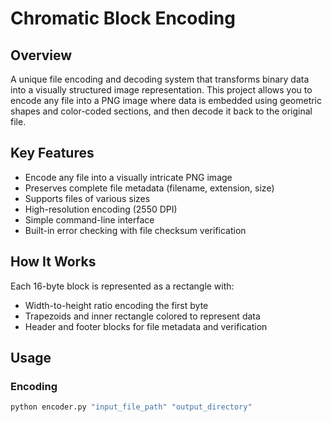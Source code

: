 # Chromatic Block Encoding

## Overview
A unique file encoding and decoding system that transforms binary data into a visually structured image representation. This project allows you to encode any file into a PNG image where data is embedded using geometric shapes and color-coded sections, and then decode it back to the original file.

## Key Features
- Encode any file into a visually intricate PNG image
- Preserves complete file metadata (filename, extension, size)
- Supports files of various sizes
- High-resolution encoding (2550 DPI)
- Simple command-line interface
- Built-in error checking with file checksum verification

## How It Works
Each 16-byte block is represented as a rectangle with:
- Width-to-height ratio encoding the first byte
- Trapezoids and inner rectangle colored to represent data
- Header and footer blocks for file metadata and verification

## Usage

### Encoding
```bash
python encoder.py "input_file_path" "output_directory"
